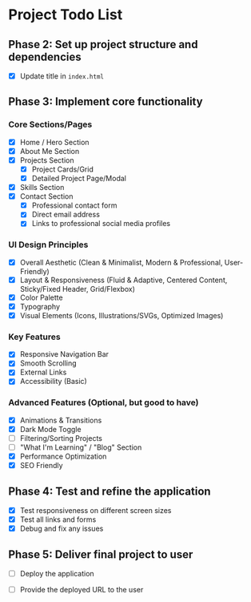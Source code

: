 # Project Todo List

## Phase 2: Set up project structure and dependencies
- [x] Update title in `index.html`

## Phase 3: Implement core functionality
### Core Sections/Pages
- [x] Home / Hero Section
- [x] About Me Section
- [x] Projects Section
  - [x] Project Cards/Grid
  - [x] Detailed Project Page/Modal
- [x] Skills Section
- [x] Contact Section
  - [x] Professional contact form
  - [x] Direct email address
  - [x] Links to professional social media profiles

### UI Design Principles
- [x] Overall Aesthetic (Clean & Minimalist, Modern & Professional, User-Friendly)
- [x] Layout & Responsiveness (Fluid & Adaptive, Centered Content, Sticky/Fixed Header, Grid/Flexbox)
- [x] Color Palette
- [x] Typography
- [x] Visual Elements (Icons, Illustrations/SVGs, Optimized Images)

### Key Features
- [x] Responsive Navigation Bar
- [x] Smooth Scrolling
- [x] External Links
- [x] Accessibility (Basic)

### Advanced Features (Optional, but good to have)
- [x] Animations & Transitions
- [x] Dark Mode Toggle
- [ ] Filtering/Sorting Projects
- [ ] "What I'm Learning" / "Blog" Section
- [x] Performance Optimization
- [x] SEO Friendly

## Phase 4: Test and refine the application
- [x] Test responsiveness on different screen sizes
- [x] Test all links and forms
- [x] Debug and fix any issues

## Phase 5: Deliver final project to user
- [ ] Deploy the application
- [ ] Provide the deployed URL to the user

